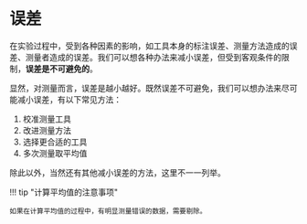 # 误差

在实验过程中，受到各种因素的影响，如工具本身的标注误差、测量方法造成的误差、测量者造成的误差。我们可以想各种办法来减小误差，但受到客观条件的限制，**误差是不可避免的**。  

显然，对测量而言，误差是越小越好。既然误差不可避免，我们可以想办法来尽可能减小误差，有以下常见方法：

1. 校准测量工具
2. 改进测量方法
3. 选择更合适的工具
4. 多次测量取平均值

除此以外，当然还有其他减小误差的方法，这里不一一列举。

!!! tip "计算平均值的注意事项"

    如果在计算平均值的过程中，有明显测量错误的数据，需要剔除。
